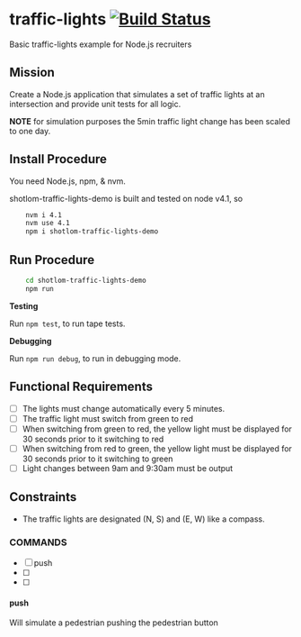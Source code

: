 # traffic-lights [![Build Status](https://travis-ci.org/shotlom/traffic-lights.svg?branch=master)](https://travis-ci.org/shotlom/traffic-lights)

Basic traffic-lights example for Node.js recruiters

## Mission

Create a Node.js application that simulates a set of traffic lights at an intersection and provide unit tests for all logic.

**NOTE** for simulation purposes the 5min traffic light change has been scaled to one day. 

## Install Procedure

You need Node.js, npm, & nvm. 

shotlom-traffic-lights-demo is built and tested on node v4.1, so 

```bash
    nvm i 4.1
    nvm use 4.1
    npm i shotlom-traffic-lights-demo
```

## Run Procedure

```bash
    cd shotlom-traffic-lights-demo
    npm run
```

**Testing**

Run `npm test`, to run tape tests.

**Debugging**

Run `npm run debug`, to run in debugging mode.

## Functional Requirements

- [ ] The lights must change automatically every 5 minutes.
- [ ] The traffic light must switch from green to red
- [ ] When switching from green to red, the yellow light must be displayed for 30 seconds prior to it switching to red
- [ ] When switching from red to green, the yellow light must be displayed for 30 seconds prior to it switching to green
- [ ] Light changes between 9am and 9:30am must be output

## Constraints

* The traffic lights are designated (N, S) and (E, W) like a compass.

### COMMANDS
- [ ] push 
- [ ] 
- [ ] 

#### push
Will simulate a pedestrian pushing the pedestrian button